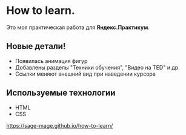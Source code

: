 # How to learn.

Это моя практическая работа для **Яндекс.Практикум**.

## Новые детали!
- Появилась анимация фигур
- Добавлены разделы "Техники обучения", "Видео нa TED" и др.
- Ссылки меняют внешний вид при наведении курсора

## Используемые технологии
- HTML
- CSS

https://sage-mage.github.io/how-to-learn/
